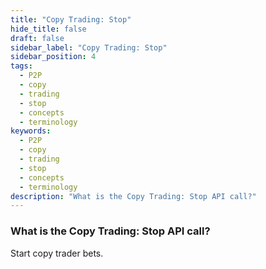 ```yaml
---
title: "Copy Trading: Stop"
hide_title: false
draft: false
sidebar_label: "Copy Trading: Stop"
sidebar_position: 4
tags:
  - P2P
  - copy
  - trading
  - stop
  - concepts
  - terminology
keywords:
  - P2P
  - copy
  - trading
  - stop
  - concepts
  - terminology
description: "What is the Copy Trading: Stop API call?"
---
```


### What is the Copy Trading: Stop API call?

Start copy trader bets.
